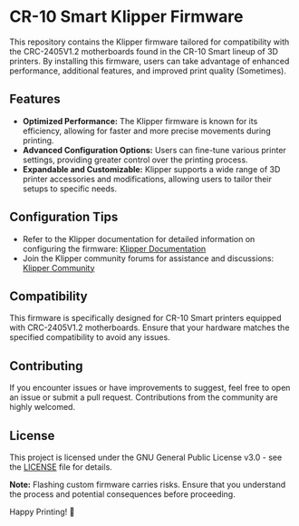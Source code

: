 # CR-10 Smart Klipper Firmware

This repository contains the Klipper firmware tailored for compatibility with the CRC-2405V1.2 motherboards found in the CR-10 Smart lineup of 3D printers. By installing this firmware, users can take advantage of enhanced performance, additional features, and improved print quality (Sometimes).

## Features
- **Optimized Performance:** The Klipper firmware is known for its efficiency, allowing for faster and more precise movements during printing.
- **Advanced Configuration Options:** Users can fine-tune various printer settings, providing greater control over the printing process.
- **Expandable and Customizable:** Klipper supports a wide range of 3D printer accessories and modifications, allowing users to tailor their setups to specific needs.

## Configuration Tips
- Refer to the Klipper documentation for detailed information on configuring the firmware: [Klipper Documentation](https://www.klipper3d.org/Documentation.html)
- Join the Klipper community forums for assistance and discussions: [Klipper Community](https://www.klipper3d.org/Discuss.html)

## Compatibility
This firmware is specifically designed for CR-10 Smart printers equipped with CRC-2405V1.2 motherboards. Ensure that your hardware matches the specified compatibility to avoid any issues.

## Contributing
If you encounter issues or have improvements to suggest, feel free to open an issue or submit a pull request. Contributions from the community are highly welcomed.

## License
This project is licensed under the GNU General Public License v3.0 - see the [LICENSE](LICENSE) file for details.

**Note:** Flashing custom firmware carries risks. Ensure that you understand the process and potential consequences before proceeding.

Happy Printing! 🚀
